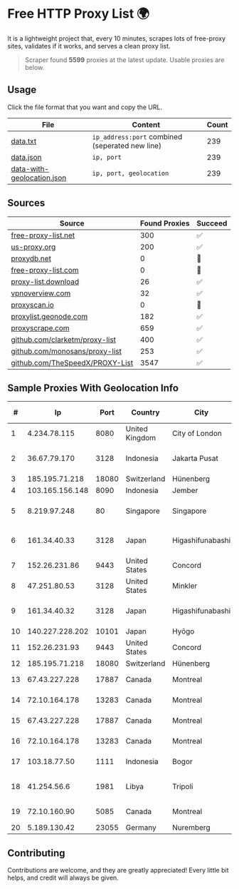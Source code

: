 
# Free HTTP Proxy List 🌍

It is a lightweight project that, every 10 minutes, scrapes lots of free-proxy sites, validates if it works, and serves a clean proxy list.


> Scraper found **5599** proxies at the latest update. Usable proxies are below.

## Usage

Click the file format that you want and copy the URL.


|File|Content|Count|
|----|-------|-----|
|[data.txt](https://raw.githubusercontent.com/themiralay/Proxy-List-World/master/data.txt)|`ip_address:port` combined (seperated new line)|239|
|[data.json](https://raw.githubusercontent.com/themiralay/Proxy-List-World/master/data.json)|`ip, port`|239|
|[data-with-geolocation.json](https://raw.githubusercontent.com/themiralay/Proxy-List-World/master/data-with-geolocation.json)|`ip, port, geolocation`|239|

## Sources

|Source|Found Proxies|Succeed|
|------|-------------|-------|
|[free-proxy-list.net](https://free-proxy-list.net)|300|✅|
|[us-proxy.org](https://www.us-proxy.org)|200|✅|
|[proxydb.net](http://proxydb.net)|0|🚫|
|[free-proxy-list.com](https://free-proxy-list.com/?page=&port=&type%5B%5D=http&type%5B%5D=https&up_time=0&search=Search)|0|🚫|
|[proxy-list.download](https://www.proxy-list.download/HTTP)|26|✅|
|[vpnoverview.com](https://vpnoverview.com/privacy/anonymous-browsing/free-proxy-servers)|32|✅|
|[proxyscan.io](https://www.proxyscan.io)|0|🚫|
|[proxylist.geonode.com](https://proxylist.geonode.com/api/proxy-list?limit=300&page=1&sort_by=lastChecked&sort_type=desc&protocols=http,https)|182|✅|
|[proxyscrape.com](https://api.proxyscrape.com/v2/?request=displayproxies&protocol=http&timeout=10000&country=all&ssl=all&anonymity=all)|659|✅|
|[github.com/clarketm/proxy-list](https://raw.githubusercontent.com/clarketm/proxy-list/master/proxy-list-raw.txt)|400|✅|
|[github.com/monosans/proxy-list](https://raw.githubusercontent.com/monosans/proxy-list/main/proxies/http.txt)|253|✅|
|[github.com/TheSpeedX/PROXY-List](https://raw.githubusercontent.com/TheSpeedX/PROXY-List/master/http.txt)|3547|✅|


## Sample Proxies With Geolocation Info

|#|Ip|Port|Country|City|Internet Service Provider|
|-|--|----|-------|----|-------------------------|
|1|4.234.78.115|8080|United Kingdom|City of London|Microsoft Corporation|
|2|36.67.79.170|3128|Indonesia|Jakarta Pusat|PT. Telekomunikasi Indonesia|
|3|185.195.71.218|18080|Switzerland|Hünenberg|Datasource AG|
|4|103.165.156.148|8090|Indonesia|Jember|MEGADATA-ISP|
|5|8.219.97.248|80|Singapore|Singapore|Alibaba (US) Technology Co., Ltd.|
|6|161.34.40.33|3128|Japan|Higashifunabashi|NTT PC Communications, Inc.|
|7|152.26.231.86|9443|United States|Concord|MCNC|
|8|47.251.80.53|3128|United States|Minkler|Alibaba Cloud LLC|
|9|161.34.40.32|3128|Japan|Higashifunabashi|NTT PC Communications, Inc.|
|10|140.227.228.202|10101|Japan|Hyōgo|InfoSphere|
|11|152.26.231.93|9443|United States|Concord|MCNC|
|12|185.195.71.218|18080|Switzerland|Hünenberg|Datasource AG|
|13|67.43.227.228|17887|Canada|Montreal|GloboTech Communications|
|14|72.10.164.178|13283|Canada|Montreal|GloboTech Communications|
|15|67.43.227.228|17887|Canada|Montreal|GloboTech Communications|
|16|72.10.164.178|13283|Canada|Montreal|GloboTech Communications|
|17|103.18.77.50|1111|Indonesia|Bogor|PT Usaha Adi Sanggoro|
|18|41.254.56.6|1981|Libya|Tripoli|LTT Network Backbone and POPs|
|19|72.10.160.90|5085|Canada|Montreal|GloboTech Communications|
|20|5.189.130.42|23055|Germany|Nuremberg|Contabo GmbH|



## Contributing

Contributions are welcome, and they are greatly appreciated! Every
little bit helps, and credit will always be given.

